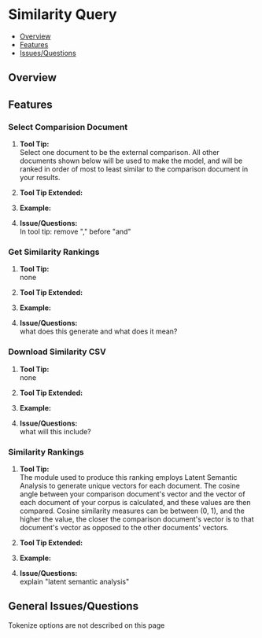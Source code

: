 # Similarity Query

* [Overview](#overview)
* [Features](#features)
* [Issues/Questions](#issues)

## <a name='overview'></a> Overview



## <a name='features'></a> Features

### Select Comparision Document
1. __Tool Tip:__  
   Select one document to be the external comparison. All other documents shown below will be used to make the model, and will be ranked in order of most to least similar to the comparison document in your results.
2. __Tool Tip Extended:__  
   
3. __Example:__  
   
4. __Issue/Questions:__  
   In tool tip: remove "," before "and"

### Get Similarity Rankings
1. __Tool Tip:__  
   none
2. __Tool Tip Extended:__  
   
3. __Example:__  
   
4. __Issue/Questions:__  
   what does this generate and what does it mean?
   
### Download Similarity CSV
1. __Tool Tip:__  
   none
2. __Tool Tip Extended:__  
   
3. __Example:__  
   
4. __Issue/Questions:__  
   what will this include?
   
### Similarity Rankings
1. __Tool Tip:__  
   The module used to produce this ranking employs Latent Semantic Analysis to generate unique vectors for each document. The cosine angle between your comparison document's vector and the vector of each document of your corpus is calculated, and these values are then compared. Cosine similarity measures can be between (0, 1), and the higher the value, the closer the comparison document's vector is to that document's vector as opposed to the other documents' vectors.
2. __Tool Tip Extended:__  
   
3. __Example:__  
   
4. __Issue/Questions:__  
   explain "latent semantic analysis"
   
## <a name='issues'></a> General Issues/Questions
Tokenize options are not described on this page
